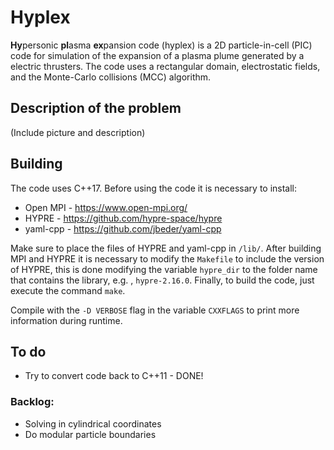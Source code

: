 # Hyplex

**Hy**personic **pl**asma **ex**pansion code (hyplex) is a 2D particle-in-cell (PIC) code for simulation of the expansion of a plasma plume generated by a electric thrusters. The code uses a rectangular domain, electrostatic fields, and the Monte-Carlo collisions (MCC) algorithm. 

## Description of the problem

(Include picture and description)


## Building

The code uses C++17. Before using the code it is necessary to install:

- Open MPI - https://www.open-mpi.org/
- HYPRE - https://github.com/hypre-space/hypre
- yaml-cpp - https://github.com/jbeder/yaml-cpp

Make sure to place the files of HYPRE and yaml-cpp in `/lib/`.  After building MPI and HYPRE it is necessary to modify the `Makefile` to include the version of HYPRE, this is done modifying the variable `hypre_dir`  to the folder name that contains the library, e.g. , `hypre-2.16.0`. Finally, to build the code, just execute the command `make`. 

Compile with the `-D VERBOSE` flag in the variable `CXXFLAGS` to print more information during runtime.

## To do

- Try to convert code back to C++11 - DONE!

### Backlog:

- Solving in cylindrical coordinates
- Do modular particle boundaries 
